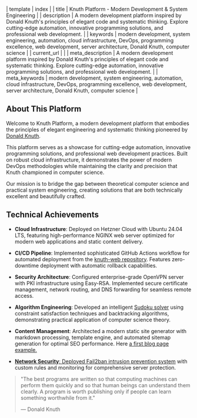 | template | index |
| title | Knuth Platform - Modern Development & System Engineering |
| description | A modern development platform inspired by Donald Knuth's principles of elegant code and systematic thinking. Explore cutting-edge automation, innovative programming solutions, and professional web development. |
| keywords | modern development, system engineering, automation, cloud infrastructure, DevOps, programming excellence, web development, server architecture, Donald Knuth, computer science |
| current_url |  |
| meta_description | A modern development platform inspired by Donald Knuth's principles of elegant code and systematic thinking. Explore cutting-edge automation, innovative programming solutions, and professional web development. |
| meta_keywords | modern development, system engineering, automation, cloud infrastructure, DevOps, programming excellence, web development, server architecture, Donald Knuth, computer science |

## About This Platform

Welcome to Knuth Platform, a modern development platform that embodies the principles of elegant engineering and systematic thinking pioneered by <a href="/knuth.html">Donald Knuth</a>.

This platform serves as a showcase for cutting-edge automation, innovative programming solutions, and professional web development practices. Built on robust cloud infrastructure, it demonstrates the power of modern DevOps methodologies while maintaining the clarity and precision that Knuth championed in computer science.

Our mission is to bridge the gap between theoretical computer science and practical system engineering, creating solutions that are both technically excellent and beautifully crafted.

## Technical Achievements

- **Cloud Infrastructure**: Deployed on Hetzner Cloud with Ubuntu 24.04 LTS, featuring high-performance NGINX web server optimized for modern web applications and static content delivery.

- **CI/CD Pipeline**: Implemented sophisticated GitHub Actions workflow for automated deployment from the <a href="https://github.com/ane1990/knuth-web">knuth-web repository</a>. Features zero-downtime deployment with automatic rollback capabilities.

- **Security Architecture**: Configured enterprise-grade OpenVPN server with PKI infrastructure using Easy-RSA. Implemented secure certificate management, network routing, and DNS forwarding for seamless remote access.

- **Algorithm Engineering**: Developed an intelligent <a href="/sudoku_solver.html">Sudoku solver</a> using constraint satisfaction techniques and backtracking algorithms, demonstrating practical application of computer science theory.

- **Content Management**: Architected a modern static site generator with markdown processing, template engine, and automated sitemap generation for optimal SEO performance. Here <a href="/01-blog-a-new-starting-after-holidays.html"> a first blog page example.

- **Network Security**: Deployed <a href="/02-blog-a-fail2ban-quick-guide.html">Fail2ban intrusion prevention system</a> with custom rules and monitoring for comprehensive server protection. 

> "The best programs are written so that computing machines can perform them quickly and so that human beings can understand them clearly. A program is worth publishing only if people can learn something worthwhile from it."
>
> — Donald Knuth


